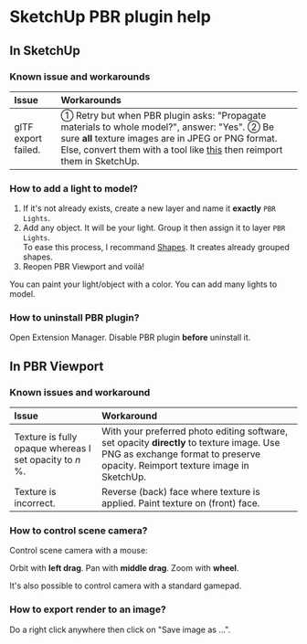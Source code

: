 
SketchUp PBR plugin help
========================

In SketchUp
-----------

### Known issue and workarounds

Issue | Workarounds
:--- | :---
glTF export failed. | ① Retry but when PBR plugin asks: "Propagate materials to whole model?", answer: "Yes". ② Be sure **all** texture images are in JPEG or PNG format. Else, convert them with a tool like [this](https://image.online-convert.com/convert-to-png) then reimport them in SketchUp.

### How to add a light to model?

1. If it's not already exists, create a new layer and name it **exactly** `PBR Lights`.
2. Add any object. It will be your light. Group it then assign it to layer `PBR Lights`.<br/>
To ease this process, I recommand [Shapes](https://extensions.sketchup.com/content/shapes). It creates already grouped shapes. 
3. Reopen PBR Viewport and voilà!

You can paint your light/object with a color. You can add many lights to model.

### How to uninstall PBR plugin?

Open Extension Manager. Disable PBR plugin **before** uninstall it.

In PBR Viewport
---------------

### Known issues and workaround

Issue | Workaround
:--- | :---
Texture is fully opaque whereas I set opacity to *n* %. | With your preferred photo editing software, set opacity **directly** to texture image. Use PNG as exchange format to preserve opacity. Reimport texture image in SketchUp.
Texture is incorrect. | Reverse (back) face where texture is applied. Paint texture on (front) face.

### How to control scene camera?

Control scene camera with a mouse:

Orbit with **left drag**. Pan with **middle drag**. Zoom with **wheel**.

It's also possible to control camera with a standard gamepad.

### How to export render to an image?

Do a right click anywhere then click on "Save image as ...".
